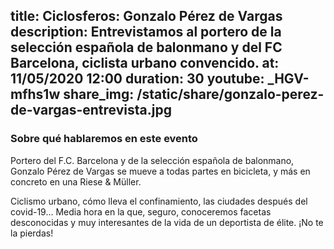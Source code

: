 title: Ciclosferos: Gonzalo Pérez de Vargas
description: Entrevistamos al portero de la selección española de balonmano y del FC Barcelona, ciclista urbano convencido. 
at: 11/05/2020 12:00
duration: 30
youtube: _HGV-mfhs1w
share_img: /static/share/gonzalo-perez-de-vargas-entrevista.jpg
----
### Sobre qué hablaremos en este evento

Portero del F.C. Barcelona y de la selección española de balonmano, Gonzalo Pérez de Vargas se mueve a todas partes en bicicleta, y más en concreto en una Riese & Müller. 

Ciclismo urbano, cómo lleva el confinamiento, las ciudades después del covid-19... Media hora en la que, seguro, conoceremos facetas desconocidas y muy interesantes de la vida de un deportista de élite. ¡No te la pierdas!
